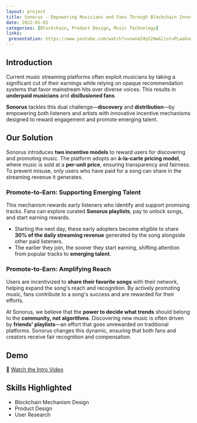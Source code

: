 ```yaml
---
layout: project
title: Sonorus - Empowering Musicians and Fans Through Blockchain Innovation
date: 2022-01-01
categories: [Blockchain, Product Design, Music Technology]
links:
 presentation: https://www.youtube.com/watch?v=nwxmZ4p52mw&list=PLwaGuuWfXIbpnq-oC--GxSYuhNTToKgAG
---
```


## Introduction

Current music streaming platforms often exploit musicians by taking a significant cut of their earnings while relying on opaque recommendation systems that favor mainstream hits over diverse voices. This results in **underpaid musicians** and **disillusioned fans**.

**Sonorus** tackles this dual challenge—**discovery** and **distribution**—by empowering both listeners and artists with innovative incentive mechanisms designed to reward engagement and promote emerging talent.

## Our Solution

Sonorus introduces **two incentive models** to reward users for discovering and promoting music. The platform adopts an **à-la-carte pricing model**, where music is sold at a **per-unit price**, ensuring transparency and fairness. To prevent misuse, only users who have paid for a song can share in the streaming revenue it generates.

### Promote-to-Earn: Supporting Emerging Talent

This mechanism rewards early listeners who identify and support promising tracks. Fans can explore curated **Sonorus playlists**, pay to unlock songs, and start earning rewards.

- Starting the next day, these early adopters become eligible to share **30% of the daily streaming revenue** generated by the song alongside other paid listeners.
- The earlier they join, the sooner they start earning, shifting attention from popular tracks to **emerging talent**.

### Promote-to-Earn: Amplifying Reach

Users are incentivized to **share their favorite songs** with their network, helping expand the song's reach and recognition. By actively promoting music, fans contribute to a song's success and are rewarded for their efforts.

At Sonorus, we believe that the **power to decide what trends** should belong to the **community, not algorithms**. Discovering new music is often driven by **friends' playlists**—an effort that goes unrewarded on traditional platforms. Sonorus changes this dynamic, ensuring that both fans and creators receive fair recognition and compensation.

## Demo

🎥 [Watch the Intro Video](https://www.youtube.com/watch?v=nwxmZ4p52mw&list=PLwaGuuWfXIbpnq-oC--GxSYuhNTToKgAG)

## Skills Highlighted

- Blockchain Mechanism Design
- Product Design
- User Research